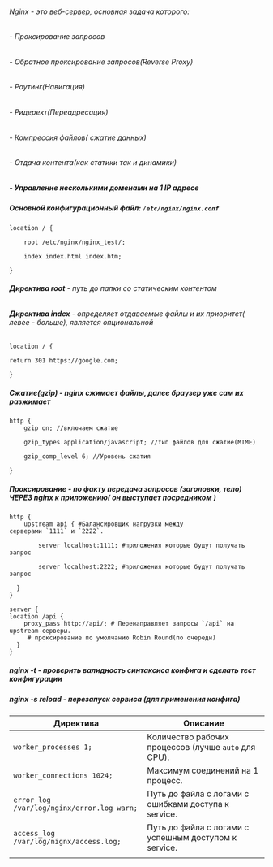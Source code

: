 ###### *Nginx* - это веб-сервер, основная задача которого:
###### - Проксирование запросов
###### - Обратное проксирование запросов(Reverse Proxy)
###### - Роутинг(Навигация)
###### - Ридерект(Переадресация)
###### - Компрессия файлов( сжатие данных)
###### - Отдача контента(как статики так и динамики)
##### - Управление несколькими доменами на 1 IP адресе


##### Основной конфигурационный файл: ```/etc/nginx/nginx.conf```



``` 
location / {

	root /etc/nginx/nginx_test/;

	index index.html index.htm;

}
```


###### *__Директива root__* - путь до папки со статическим контентом
###### *__Директива index__* - определяет отдаваемые файлы и их приоритет( левее - больше), является опциональной

  


```
location / {

return 301 https://google.com;

}
```

##### __*Сжатие(gzip)*__ - nginx сжимает файлы, далее браузер уже сам их разжимает

```
http {
	gzip on; //включаем сжатие

	gzip_types application/javascript; //тип файлов для сжатие(MIME)

	gzip_comp_level 6; //Уровень сжатия

}
```


##### __*Проксирование*__ - по факту передача запросов (заголовки, тело) ЧЕРЕЗ nginx к приложению( он выступает посредником )


```
http {
	upstream api { #Балансировщик нагрузки между серверами `1111` и `2222`.

		server localhost:1111; #приложения которые будут получать запрос

		server localhost:2222; #приложения которые будут получать запрос

  }
}
```

```
server {
location /api {
	proxy_pass http://api/; # Перенаправляет запросы `/api` на upstream-серверы.
	 # проксирование по умолчанию Robin Round(по очереди)
  }
}
```

##### __*nginx -t*__ - проверить валидность синтаксиса конфига и сделать тест конфигурации 
##### *nginx -s reload* - перезапуск сервиса (для применения конфига)


| Директива                                   | Описание                                              |
| ------------------------------------------- | ----------------------------------------------------- |
| `worker_processes 1;`                       | Количество рабочих процессов (лучше `auto` для CPU).  |
| `worker_connections 1024;`                  | Максимум соединений на 1 процесс.                     |
| `error_log /var/log/nginx/error.log warn;`  | Путь до файла с логами с ошибками доступа к service.  |
| `access_log /var/log/nignx/access.log;`<br> | Путь до файла с логами с успешным доступом к service. |
|                                             |                                                       |


